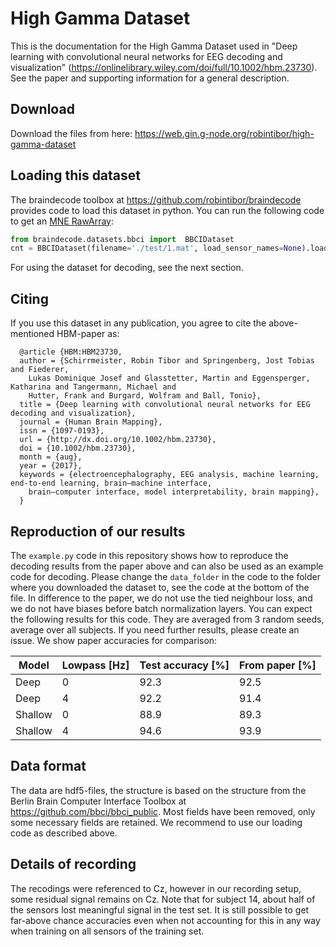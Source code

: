 # High Gamma Dataset

This is the documentation for the High Gamma Dataset used in "Deep learning with convolutional neural networks for EEG decoding and visualization"
 (https://onlinelibrary.wiley.com/doi/full/10.1002/hbm.23730).
See the paper and supporting information for a general description.

## Download
Download the files from here:
https://web.gin.g-node.org/robintibor/high-gamma-dataset
 


## Loading this dataset

The braindecode toolbox at https://github.com/robintibor/braindecode provides code to load this dataset in python.
You can run the following code to get an [MNE RawArray](https://mne-tools.github.io/stable/generated/mne.io.RawArray.html):

```python
from braindecode.datasets.bbci import  BBCIDataset
cnt = BBCIDataset(filename='./test/1.mat', load_sensor_names=None).load()
```
For using the dataset for decoding, see the next section.

## Citing
If you use this dataset in any publication, you agree to cite the above-mentioned HBM-paper as:

```
  @article {HBM:HBM23730,
  author = {Schirrmeister, Robin Tibor and Springenberg, Jost Tobias and Fiederer,
    Lukas Dominique Josef and Glasstetter, Martin and Eggensperger, Katharina and Tangermann, Michael and
    Hutter, Frank and Burgard, Wolfram and Ball, Tonio},
  title = {Deep learning with convolutional neural networks for EEG decoding and visualization},
  journal = {Human Brain Mapping},
  issn = {1097-0193},
  url = {http://dx.doi.org/10.1002/hbm.23730},
  doi = {10.1002/hbm.23730},
  month = {aug},
  year = {2017},
  keywords = {electroencephalography, EEG analysis, machine learning, end-to-end learning, brain–machine interface, 
    brain–computer interface, model interpretability, brain mapping},
  }
```

## Reproduction of our results
The `example.py` code in this repository shows how to reproduce the decoding results from the paper above and can also be used as an example code for decoding.
Please change the `data_folder` in the code to the folder where you downloaded the dataset to, see the code at the bottom of the file.
In difference to the paper, we do not use the tied neighbour loss, and we do not have biases before batch normalization layers.
You can expect the following results for this code.
They are averaged from 3 random seeds, average over all subjects.
If you need further results, please create an issue.
We show paper accuracies for comparison:

|Model|Lowpass [Hz]|Test accuracy [%]|From paper [%]|
|---|---|---|---|
|Deep|0|92.3|92.5|
|Deep|4|92.2|91.4|
|Shallow|0|88.9|89.3|
|Shallow|4|94.6|93.9|


## Data format
The data are hdf5-files, the structure is based on the structure from the Berlin Brain Computer Interface Toolbox at https://github.com/bbci/bbci_public.
Most fields have been removed, only some necessary fields are retained. We recommend to use our loading code as described above.

## Details of recording

The recodings were referenced to Cz, however in our recording setup, some residual signal remains on Cz.
Note that for subject 14, about half of the sensors lost meaningful signal in the test set.
It is still possible to get far-above chance accuracies even when not accounting for this in any way when training on all sensors of the training set.
